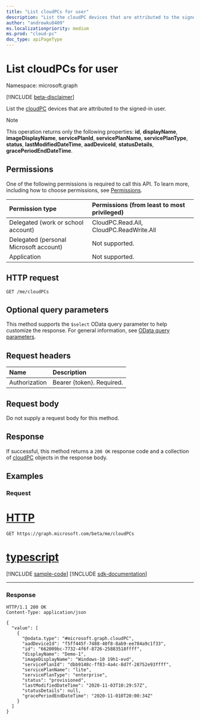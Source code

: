 ```yaml
---
title: "List cloudPCs for user"
description: "List the cloudPC devices that are attributed to the signed-in user."
author: "andrewku0409"
ms.localizationpriority: medium
ms.prod: "cloud-pc"
doc_type: apiPageType
---
```


# List cloudPCs for user
Namespace: microsoft.graph

[!INCLUDE [beta-disclaimer](../../includes/beta-disclaimer.md)]

List the [cloudPC](../resources/cloudpc.md) devices that are attributed to the signed-in user. 

>[!NOTE]
>This operation returns only the following properties: **id**, **displayName**, **imageDisplayName**, **servicePlanId**, **servicePlanName**, **servicePlanType**, **status**, **lastModifiedDateTime**, **aadDeviceId**, **statusDetails**, **gracePeriodEndDateTime**.

## Permissions
One of the following permissions is required to call this API. To learn more, including how to choose permissions, see [Permissions](/graph/permissions-reference).

|Permission type|Permissions (from least to most privileged)|
|:---|:---|
|Delegated (work or school account)|CloudPC.Read.All, CloudPC.ReadWrite.All|
|Delegated (personal Microsoft account)|Not supported.|
|Application|Not supported.|

## HTTP request

<!-- {
  "blockType": "ignored"
}
-->
``` http
GET /me/cloudPCs
```

## Optional query parameters
This method supports the `$select` OData query parameter to help customize the response. For general information, see [OData query parameters](/graph/query-parameters).

## Request headers
|Name|Description|
|:---|:---|
|Authorization|Bearer {token}. Required.|

## Request body
Do not supply a request body for this method.

## Response

If successful, this method returns a `200 OK` response code and a collection of [cloudPC](../resources/cloudpc.md) objects in the response body.

## Examples

### Request

# [HTTP](#tab/http)
<!-- {
  "blockType": "request",
  "name": "list_cloudpc"
}
-->
``` http
GET https://graph.microsoft.com/beta/me/cloudPCs
```
# [typescript](#tab/typescript)
[!INCLUDE [sample-code](../includes/snippets/typescript/list-cloudpc-typescript-snippets.md)]
[!INCLUDE [sdk-documentation](../includes/snippets/snippets-sdk-documentation-link.md)]

---



### Response
<!-- {
  "blockType": "response",
  "truncated": true,
  "@odata.type": "Collection(microsoft.graph.cloudPC)"
}
-->
``` http
HTTP/1.1 200 OK
Content-Type: application/json

{
  "value": [
    {
      "@odata.type": "#microsoft.graph.cloudPC",
      "aadDeviceId": "f5ff445f-7488-40f8-8ab9-ee784a9c1f33",
      "id": "662009bc-7732-4f6f-8726-25883518ffff",
      "displayName": "Demo-1",
      "imageDisplayName": "Windows-10 19h1-evd",
      "servicePlanId": "dbb9148c-ff83-4a4c-8d7f-28752e93ffff",
      "servicePlanName": "lite",
      "servicePlanType": "enterprise",
      "status": "provisioned",
      "lastModifiedDateTime": "2020-11-03T10:29:57Z",
      "statusDetails": null,
      "gracePeriodEndDateTime": "2020-11-010T20:00:34Z"
    }
  ]
}
```
